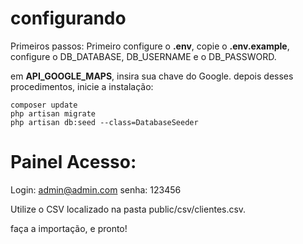 # configurando

Primeiros passos:
Primeiro configure o **.env**, copie o **.env.example**, configure o DB_DATABASE, DB_USERNAME e o DB_PASSWORD.

em **API_GOOGLE_MAPS**, insira sua chave do Google.
depois desses procedimentos, inicie a instalação:

    composer update
    php artisan migrate
    php artisan db:seed --class=DatabaseSeeder
   
 # Painel Acesso:
 Login: admin@admin.com
 senha: 123456
 
 Utilize o CSV localizado na pasta public/csv/clientes.csv.

faça a importação, e pronto!